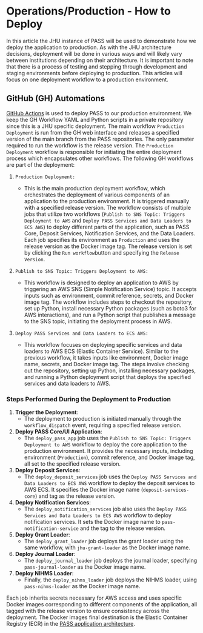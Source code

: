 # Operations/Production - How to Deploy

In this article the JHU instance of PASS will be used to demonstrate how we deploy the application to production. As 
with the JHU architecture decisions, deployment will be done in various ways and will likely vary between institutions 
depending on their architecture. It is important to note that there is a process of testing and stepping through 
development and staging environments before deploying to production. This articles will focus on one deployment workflow
to a production environment.

## GitHub (GH) Automations

[GitHub Actions](https://docs.github.com/en/actions) is used to deploy PASS to our production environment. We keep the 
GH Workflow YAML and Python scripts in a private repository since this is a JHU specific deployment. The main workflow 
`Production Deployment` is run from the GH web interface and releases a specified version of the main branch
from the PASS repositories. The only parameter required to run the workflow is the release version. The 
`Production Deployment` workflow is responsible for initiating the entire deployment process which encapsulates other 
workflows. The following GH workflows are part of the deployment:

1. `Production Deployment:`
   * This is the main production deployment workflow, which orchestrates the deployment of various components of an 
   application to the production environment. It is triggered manually with a specified release version. The workflow 
   consists of multiple jobs that utilize two workflows (`Publish to SNS Topic: Triggers Deployment to AWS` 
   and `Deploy PASS Services and Data Loaders to ECS AWS`) to deploy different parts of the application, such as PASS 
   Core, Deposit Services, Notification Services, and the Data Loaders. Each job specifies its environment as 
   `Production` and uses the release version as the Docker image tag. The release version is set by clicking the
   `Run workflow`button and specifying the `Release Version`.

2. `Publish to SNS Topic: Triggers Deployment to AWS:`
   * This workflow is designed to deploy an application to AWS by triggering an AWS SNS (Simple Notification Service) 
   topic. It accepts inputs such as environment, commit reference, secrets, and Docker image tag. The workflow includes 
   steps to checkout the repository, set up Python, install necessary Python packages (such as boto3 for AWS 
   interactions), and run a Python script that publishes a message to the SNS topic, initiating the deployment process 
   in AWS.

3. `Deploy PASS Services and Data Loaders to ECS AWS:`
   * This workflow focuses on deploying specific services and data loaders to AWS ECS (Elastic Container Service). 
   Similar to the previous workflow, it takes inputs like environment, Docker image name, secrets, and Docker image tag.
   The steps involve checking out the repository, setting up Python, installing necessary packages, and running a Python
   deployment script that deploys the specified services and data loaders to AWS.

### Steps Performed During the Deployment to Production

1. **Trigger the Deployment**:
   * The deployment to production is initiated manually through the `workflow_dispatch` event, requiring a specified 
   release version.
2. **Deploy PASS Core/UI Application**:
   * The `deploy_pass_app` job uses the `Publish to SNS Topic: Triggers Deployment to AWS` workflow to deploy the core 
   application to the production environment. It provides the necessary inputs, including environment (`Production`), 
   commit reference, and Docker image tag, all set to the specified release version.
3. **Deploy Deposit Services**:
   * The `deploy_deposit_services` job uses the `Deploy PASS Services and Data Loaders to ECS AWS` workflow to deploy the deposit
   services to AWS ECS. It specifies the Docker image name (`deposit-services-core`) and tag as the release version.
4. **Deploy Notification Services**:
   - The `deploy_notification_services` job also uses the `Deploy PASS Services and Data Loaders to ECS AWS` workflow to
   deploy notification services. It sets the Docker image name to `pass-notification-service` and the tag to the release 
   version.
5. **Deploy Grant Loader**:
   * The `deploy_grant_loader` job deploys the grant loader using the same workflow, with `jhu-grant-loader` as the 
   Docker image name.
6. **Deploy Journal Loader**:
   * The `deploy_journal_loader` job deploys the journal loader, specifying `pass-journal-loader` as the Docker image 
   name.
7. **Deploy NIHMS Loader**:
   * Finally, the `deploy_nihms_loader` job deploys the NIHMS loader, using `pass-nihms-loader` as the Docker image 
   name.

Each job inherits secrets necessary for AWS access and uses specific Docker images corresponding to different components
of the application, all tagged with the release version to ensure consistency across the deployment. The Docker images
final destination is the Elastic Container Registry (ECR) in the [PASS application architecture](./ops-aws-arch.md#pass-elastic-container-registry-ecr).